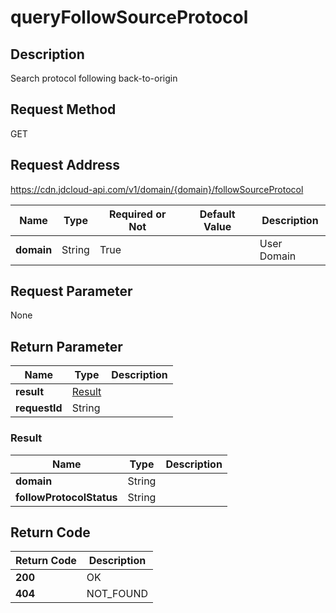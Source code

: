 # queryFollowSourceProtocol


## Description
Search protocol following back-to-origin

## Request Method
GET

## Request Address
https://cdn.jdcloud-api.com/v1/domain/{domain}/followSourceProtocol

|Name|Type|Required or Not|Default Value|Description|
|---|---|---|---|---|
|**domain**|String|True| |User Domain|

## Request Parameter
None


## Return Parameter
|Name|Type|Description|
|---|---|---|
|**result**|[Result](queryfollowsourceprotocol#result)| |
|**requestId**|String| |

### <div id="result">Result</div>
|Name|Type|Description|
|---|---|---|
|**domain**|String| |
|**followProtocolStatus**|String| |

## Return Code
|Return Code|Description|
|---|---|
|**200**|OK|
|**404**|NOT_FOUND|